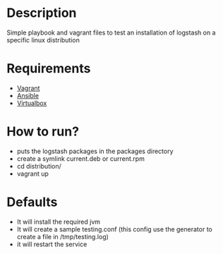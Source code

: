 # Description
Simple playbook and vagrant files to test an installation of logstash on a specific linux distribution

# Requirements
- [Vagrant](http://vagrantup.com)
- [Ansible](http://ansibleworks.com)
- [Virtualbox](http://virtualbox.org)

# How to run?
- puts the logstash packages in the packages directory
- create a symlink current.deb or current.rpm
- cd distribution/
- vagrant up

# Defaults
- It will install the required jvm
- It will create a sample testing.conf (this config use the generator to create a file in /tmp/testing.log)
- it will restart the service

